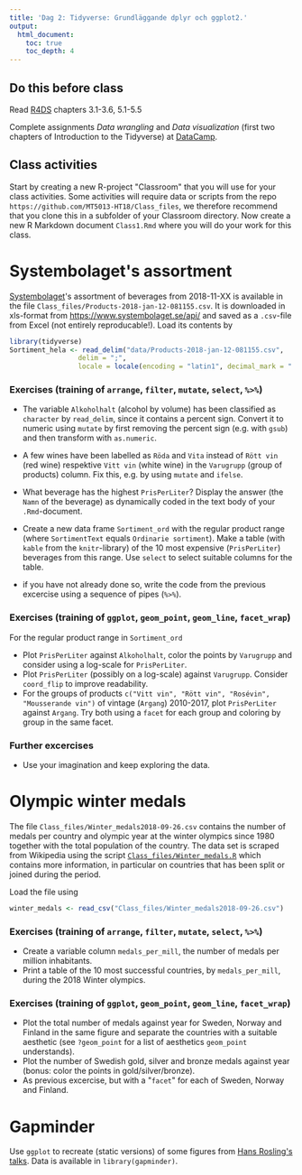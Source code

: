 ```yaml
---
title: 'Dag 2: Tidyverse: Grundläggande dplyr och ggplot2.'
output:
  html_document:
    toc: true
    toc_depth: 4    
---
```


## Do this before class

Read [R4DS](http://r4ds.had.co.nz/) chapters 3.1-3.6, 5.1-5.5

Complete assignments *Data wrangling* and *Data visualization* (first two chapters of Introduction to the Tidyverse) at [DataCamp](https://www.datacamp.com/enterprise/mt5013-ht18/assignments).

## Class activities

Start by creating a new R-project "Classroom" that you will use for your class activities. Some activities will require data or scripts from the repo `https://github.com/MT5013-HT18/Class_files`, we therefore recommend that you clone this in a subfolder of your Classroom directory. Now create a new R Markdown document `Class1.Rmd` where you will do your work for this class.

# Systembolaget's assortment

[Systembolaget](https://en.wikipedia.org/wiki/Systembolaget)'s assortment of beverages from 2018-11-XX is available in the file `Class_files/Products-2018-jan-12-081155.csv`. It is downloaded in xls-format from <https://www.systembolaget.se/api/> and saved as a `.csv`-file from Excel (not entirely reproducable!). Load its contents by


```r
library(tidyverse)
Sortiment_hela <- read_delim("data/Products-2018-jan-12-081155.csv", 
                 delim = ";",
                 locale = locale(encoding = "latin1", decimal_mark = "."))
```


### Exercises (training of `arrange`, `filter`, `mutate`, `select`, `%>%`)

* The variable  `Alkoholhalt` (alcohol by volume) has been classified as `character` by `read_delim`, since it contains a percent sign. Convert it to numeric using `mutate` by first removing the percent sign (e.g. with `gsub`) and then transform with `as.numeric`.

* A few wines have been labelled as `Röda` and `Vita` instead of `Rött vin` (red wine) respektive `Vitt vin` (white wine) in the `Varugrupp` (group of products) column. Fix this, e.g. by using `mutate` and `ifelse`.

* What beverage has the highest `PrisPerLiter`? Display the answer (the `Namn` of the beverage) as dynamically coded in the text body of your  `.Rmd`-document.

* Create a new data frame `Sortiment_ord` with the regular product range (where `SortimentText` equals `Ordinarie sortiment`). Make a table (with `kable` from the `knitr`-library) of the 10 most expensive (`PrisPerLiter`) beverages from this range. Use `select` to select suitable columns for the table.

* if you have not already done so, write the code from the previous excercise using a sequence of pipes (`%>%`).

### Exercises (training of `ggplot`, `geom_point`, `geom_line`, `facet_wrap`)

For the regular product range in `Sortiment_ord`
 
* Plot `PrisPerLiter` against `Alkoholhalt`, color the points by `Varugrupp` and consider using a log-scale for `PrisPerLiter`.
* Plot `PrisPerLiter` (possibly on a log-scale) against `Varugrupp`. Consider `coord_flip` to improve readability.
* For the  groups of products `c("Vitt vin", "Rött vin", "Rosévin", "Mousserande vin")` of vintage (`Argang`) 2010-2017, plot `PrisPerLiter` against `Argang`. Try both using  a `facet` for each group and coloring by group in the same facet.

### Further excercises

* Use your imagination and keep exploring the data.

# Olympic winter medals 

The file `Class_files/Winter_medals2018-09-26.csv` contains the number of medals per country and olympic year at the winter olympics since 1980 together with the total population of the country. The data set is scraped from Wikipedia using the script [`Class_files/Winter_medals.R`](https://github.com/MT5013-HT18/Class_files/blob/master/Medal_table.R) which contains more information, in particular on countries that has been split or joined during the period.

Load the file using

```r
winter_medals <- read_csv("Class_files/Winter_medals2018-09-26.csv")
```


### Exercises (training of `arrange`, `filter`, `mutate`, `select`, `%>%`)

* Create a variable column `medals_per_mill`, the number of medals per million inhabitants.
* Print a table of the 10 most successful countries, by `medals_per_mill`, during the 2018 Winter olympics.

### Exercises (training of `ggplot`, `geom_point`, `geom_line`, `facet_wrap`)

* Plot the total number of medals against year for Sweden, Norway and Finland in the same figure and separate the countries with a suitable aesthetic (see `?geom_point` for a list of aesthetics `geom_point` understands).
* Plot the number of Swedish gold, silver and bronze medals against year (bonus: color the points in gold/silver/bronze).
* As previous excercise, but with a "`facet`" for each of Sweden, Norway and Finland.

# Gapminder 

Use `ggplot` to recreate (static versions) of some figures from [Hans Rosling's talks](https://www.ted.com/speakers/hans_rosling). Data is available in  `library(gapminder)`.
